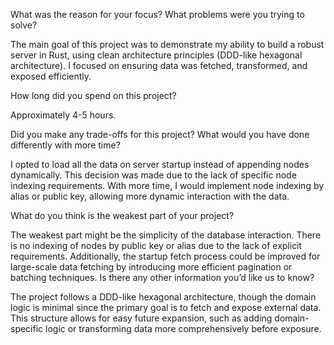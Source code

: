 What was the reason for your focus? What problems were you trying to solve?

The main goal of this project was to demonstrate my ability to build a robust server in Rust, using clean architecture
principles (DDD-like hexagonal architecture). I focused on ensuring data was fetched, transformed, and exposed
efficiently.

How long did you spend on this project?

Approximately 4-5 hours.

Did you make any trade-offs for this project? What would you have done differently with more time?

I opted to load all the data on server startup instead of appending nodes dynamically. This decision was made due to the
lack of specific node indexing requirements. With more time, I would implement node indexing by alias or public key,
allowing more dynamic interaction with the data.

What do you think is the weakest part of your project?

The weakest part might be the simplicity of the database interaction. There is no indexing of nodes by public key or
alias due to the lack of explicit requirements. Additionally, the startup fetch process could be improved for
large-scale data fetching by introducing more efficient pagination or batching techniques.
Is there any other information you’d like us to know?

The project follows a DDD-like hexagonal architecture, though the domain logic is minimal since the primary goal is to
fetch and expose external data. This structure allows for easy future expansion, such as adding domain-specific logic or
transforming data more comprehensively before exposure.